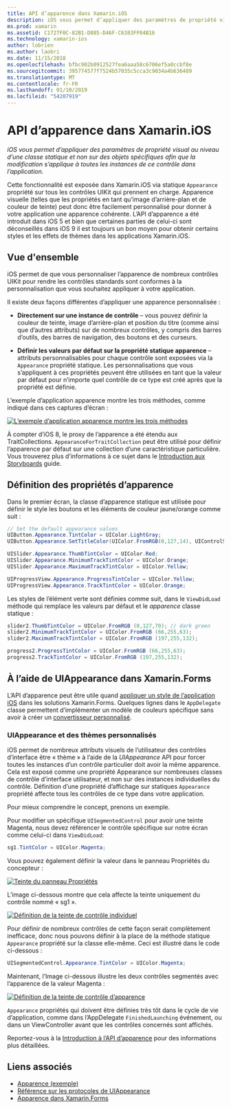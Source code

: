 ```yaml
---
title: API d’apparence dans Xamarin.iOS
description: iOS vous permet d’appliquer des paramètres de propriété visual au niveau d’une classe statique et non sur des objets spécifiques afin que la modification s’applique à toutes les instances de ce contrôle dans l’application.
ms.prod: xamarin
ms.assetid: C1727F0C-82B1-D085-D46F-C6383FF04B16
ms.technology: xamarin-ios
author: lobrien
ms.author: laobri
ms.date: 11/15/2018
ms.openlocfilehash: bfbc902b0912527fea6aaa58c6706ef5a0ccbf8e
ms.sourcegitcommit: 395774577f7524b57035c5cca3c9034a4b636489
ms.translationtype: MT
ms.contentlocale: fr-FR
ms.lasthandoff: 01/10/2019
ms.locfileid: "54207919"
---
```

# <a name="appearance-api-in-xamarinios"></a>API d’apparence dans Xamarin.iOS

_iOS vous permet d’appliquer des paramètres de propriété visual au niveau d’une classe statique et non sur des objets spécifiques afin que la modification s’applique à toutes les instances de ce contrôle dans l’application._

Cette fonctionnalité est exposée dans Xamarin.iOS via statique `Appearance` propriété sur tous les contrôles UIKit qui prennent en charge. Apparence visuelle (telles que les propriétés en tant qu’image d’arrière-plan et de couleur de teinte) peut donc être facilement personnalisé pour donner à votre application une apparence cohérente. L’API d’apparence a été introduit dans iOS 5 et bien que certaines parties de celui-ci sont déconseillés dans iOS 9 il est toujours un bon moyen pour obtenir certains styles et les effets de thèmes dans les applications Xamarin.iOS.

## <a name="overview"></a>Vue d'ensemble

iOS permet de que vous personnaliser l’apparence de nombreux contrôles UIKit pour rendre les contrôles standards sont conformes à la personnalisation que vous souhaitez appliquer à votre application.

Il existe deux façons différentes d’appliquer une apparence personnalisée :

- **Directement sur une instance de contrôle** – vous pouvez définir la couleur de teinte, image d’arrière-plan et position du titre (comme ainsi que d’autres attributs) sur de nombreux contrôles, y compris des barres d’outils, des barres de navigation, des boutons et des curseurs.

- **Définir les valeurs par défaut sur la propriété statique apparence** – attributs personnalisables pour chaque contrôle sont exposées via la `Appearance` propriété statique. Les personnalisations que vous s’appliquent à ces propriétés peuvent être utilisées en tant que la valeur par défaut pour n’importe quel contrôle de ce type est créé après que la propriété est définie.

L’exemple d’application apparence montre les trois méthodes, comme indiqué dans ces captures d’écran :

[![](introduction-to-the-appearance-api-images/appearance01-sml.png "L’exemple d’application apparence montre les trois méthodes")](introduction-to-the-appearance-api-images/appearance01.png#lightbox)

À compter d’iOS 8, le proxy de l’apparence a été étendu aux TraitCollections.
 `AppearanceForTraitCollection` peut être utilisé pour définir l’apparence par défaut sur une collection d’une caractéristique particulière. Vous trouverez plus d’informations à ce sujet dans le [Introduction aux Storyboards](~/ios/user-interface/storyboards/unified-storyboards.md) guide.

## <a name="setting-appearance-properties"></a>Définition des propriétés d’apparence

Dans le premier écran, la classe d’apparence statique est utilisée pour définir le style les boutons et les éléments de couleur jaune/orange comme suit :

```csharp
// Set the default appearance values
UIButton.Appearance.TintColor = UIColor.LightGray;
UIButton.Appearance.SetTitleColor(UIColor.FromRGB(0,127,14), UIControlState.Normal);

UISlider.Appearance.ThumbTintColor = UIColor.Red;
UISlider.Appearance.MinimumTrackTintColor = UIColor.Orange;
UISlider.Appearance.MaximumTrackTintColor = UIColor.Yellow;

UIProgressView.Appearance.ProgressTintColor = UIColor.Yellow;
UIProgressView.Appearance.TrackTintColor = UIColor.Orange;
```

Les styles de l’élément verte sont définies comme suit, dans le `ViewDidLoad` méthode qui remplace les valeurs par défaut et le *apparence* classe statique :

```csharp
slider2.ThumbTintColor = UIColor.FromRGB (0,127,70); // dark green
slider2.MinimumTrackTintColor = UIColor.FromRGB (66,255,63);
slider2.MaximumTrackTintColor = UIColor.FromRGB (197,255,132);
```

```csharp
progress2.ProgressTintColor = UIColor.FromRGB (66,255,63);
progress2.TrackTintColor = UIColor.FromRGB (197,255,132);
```

## <a name="using-uiappearance-in-xamarinforms"></a>À l’aide de UIAppearance dans Xamarin.Forms

L’API d’apparence peut être utile quand [appliquer un style de l’application iOS](~/xamarin-forms/platform/ios/formatting.md#uiappearance) dans les solutions Xamarin.Forms. Quelques lignes dans le `AppDelegate` classe permettent d’implémenter un modèle de couleurs spécifique sans avoir à créer un [convertisseur personnalisé](~/xamarin-forms/app-fundamentals/custom-renderer/index.md).

### <a name="custom-themes-and-uiappearance"></a>UIAppearance et des thèmes personnalisés

iOS permet de nombreux attributs visuels de l’utilisateur des contrôles d’interface être « thème » à l’aide de la *UIAppearance* API pour forcer toutes les instances d’un contrôle particulier doit avoir la même apparence. Cela est exposé comme une propriété Appearance sur nombreuses classes de contrôle d’interface utilisateur, et non sur des instances individuelles du contrôle. Définition d’une propriété d’affichage sur statiques `Appearance` propriété affecte tous les contrôles de ce type dans votre application.

Pour mieux comprendre le concept, prenons un exemple.

Pour modifier un spécifique `UISegmentedControl` pour avoir une teinte Magenta, nous devez référencer le contrôle spécifique sur notre écran comme celui-ci dans `ViewDidLoad`:

```csharp
sg1.TintColor = UIColor.Magenta;
```

Vous pouvez également définir la valeur dans le panneau Propriétés du concepteur :

[![](introduction-to-the-appearance-api-images/propertiespadtint.png "Teinte du panneau Propriétés")](introduction-to-the-appearance-api-images/propertiespadtint.png#lightbox)

L’image ci-dessous montre que cela affecte la teinte uniquement du contrôle nommé « sg1 ».

[![](introduction-to-the-appearance-api-images/image53.png "Définition de la teinte de contrôle individuel")](introduction-to-the-appearance-api-images/image53.png#lightbox)

Pour définir de nombreux contrôles de cette façon serait complètement inefficace, donc nous pouvons définir à la place de la méthode statique `Appearance` propriété sur la classe elle-même. Ceci est illustré dans le code ci-dessous :

```csharp
UISegmentedControl.Appearance.TintColor = UIColor.Magenta;
```

Maintenant, l’Image ci-dessous illustre les deux contrôles segmentés avec l’apparence de la valeur Magenta :

[![](introduction-to-the-appearance-api-images/image54.png "Définition de la teinte de contrôle d’apparence")](introduction-to-the-appearance-api-images/image54.png#lightbox)

`Appearance` propriétés qui doivent être définies très tôt dans le cycle de vie d’application, comme dans l’AppDelegate `FinishedLaunching` événement, ou dans un ViewController avant que les contrôles concernés sont affichés.

Reportez-vous à la [Introduction à l’API d’apparence](~/ios/user-interface/ios-ui/introduction-to-the-appearance-api.md) pour des informations plus détaillées.

## <a name="related-links"></a>Liens associés

- [Apparence (exemple)](https://developer.xamarin.com/samples/monotouch/Appearance/)
- [Référence sur les protocoles de UIAppearance](https://developer.apple.com/library/ios/documentation/UIKit/Reference/UIAppearance_Protocol/)
- [Apparence dans Xamarin.Forms](~/xamarin-forms/platform/ios/formatting.md#uiappearance)
